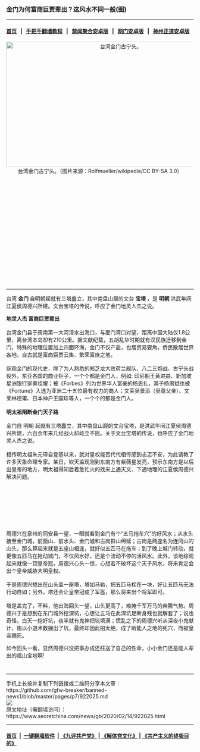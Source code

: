### 金门为何富商巨贾辈出？这风水不同一般(图)
------------------------

#### [首页](https://github.com/gfw-breaker/banned-news1/blob/master/README.md) &nbsp;&nbsp;|&nbsp;&nbsp; [手把手翻墙教程](https://github.com/gfw-breaker/guides/wiki) &nbsp;&nbsp;|&nbsp;&nbsp; [禁闻聚合安卓版](https://github.com/gfw-breaker/bn-android) &nbsp;&nbsp;|&nbsp;&nbsp; [网门安卓版](https://github.com/oGate2/oGate) &nbsp;&nbsp;|&nbsp;&nbsp; [神州正道安卓版](https://github.com/SzzdOgate/update) 



<div class="article_right" style="fone-color:#000">
 <p style="text-align:center">
  <img alt="台湾金门古宁头。" src="https://img3.secretchina.com/pic/2020/1-19/p2607422a986691894-ss.jpg" style="height:337px; width:600px"/>
  <br>
   台湾金门古宁头。（图片来源：Rolfmueller/wikipedia/CC BY-SA 3.0）
   <span id="hideid" name="hideid" style="color:red;display:none;">
    <span href="https://www.secretchina.com">
    </span>
   </span>
  </br>
 </p>
 <div id="txt-mid1-t21-2017">
  <ins class="adsbygoogle" data-ad-client="ca-pub-1276641434651360" data-ad-slot="2451032099" style="display:inline-block;width:336px;height:280px">
  </ins>
  

---


  </div>
 </div>
 <p>
  台湾
  <strong>
   <span href="https://www.secretchina.com/news/gb/tag/金门" target="_blank">
    金门
   </span>
  </strong>
  自明朝起就有三塔矗立，其中南盘山巅的文台
  <strong>
   宝塔
  </strong>
  ，是
  <strong>
   明朝
  </strong>
  洪武年间江夏侯周德兴所建。文台宝塔的传说，呼应了金门地灵人杰之说。
  <span id="hideid" name="hideid" style="color:red;display:none;">
   <span href="https://www.secretchina.com">
   </span>
  </span>
 </p>
 <p>
  <strong>
   地灵人杰 富商巨贾辈出
  </strong>
  <br>
   <br>
    台湾金门县于闽南第一大河漳水出海口，与厦门湾口对望，距离中国大陆仅1.8公里，离台湾本岛却有210公里。据文献纪载，五胡乱华时期就有汉民族迁移到金门，特殊的地理位置加上四面环海，金门不仅产盐，也居贸易要角，侨民散居世界各地，自古就是富商巨贾云集、繁荣富庶之地。
    <br>
     <br>
      综观金门的现代史，除了为人熟悉的郑芝龙大败荷兰舰队、八二三炮战、古宁头战役外，东亚各国的商业钜子，一个个都是金门人，例如: 印尼船王黄进益、新加坡星洲银行家黄祖耀；被《Forbes》列为世界华人富豪的杨忠礼，其子杨肃斌也被《Fortune》入选为亚洲二十五位最有权力的商人；文莱吴景添（吴尊父亲）、文莱林德甫、日本神户王国珍等人，一个个的都是金门人。
      <br>
       <br>
        <strong>
         明太祖阻断金门天子路
        </strong>
        <br>
         <br>
          金门自
          <span href="https://www.secretchina.com/news/gb/tag/明朝" target="_blank">
           明朝
          </span>
          起就有三塔矗立，其中南盘山巅的文台宝塔，是洪武年间江夏侯周德兴所建，六百余年来几经战火却屹立不摇。关于文台宝塔的传说，也呼应了金门地灵人杰之说。
          <br/>
          <br/>
          相传明太祖朱元璋自登基以来，就对皇权能否代代相传感到忐忑不安，为此请教了许多天象命理专家。某日，钦天监观测到东南方有紫薇星发亮，预示东南方是以后出皇帝的地方，明太祖得知后着急忙火的找来上通天文、下通地理的江夏侯周德兴解决问题。
         </br>
        </br>
       </br>
      </br>
     </br>
    </br>
   </br>
  </br>
 </p>
 <p>
  周德兴在泉州的同安县一望，一眼就看到金门有个“五马拖车穴”的好风水；从水头接至金门城，前面山、前水头、金门城和古岗群山绵延；古岗是两座名为连冈山的山头，那么算起来就是五座山相连，就好似五匹马在拖车；到了晚上城门转动，就更像五匹马在拖动城门，不仅风水好，还是个流动不停的活风水。此外，该地综观起来就像一顶皇帝冠，周德兴心头一惊，心想若不破坏这个天子风水，将来肯定会出个皇帝威胁大明皇权。
  <br/>
  <br/>
  于是周德兴想出在山头盖一座塔，塔如马勒，把五匹马栓在一块，好让五匹马无法行动自如；另外，塔还会让皇帝冠成了军盔，那么将来出个将军即可。
  <br/>
  <br/>
  塔是盖完了，不料，他出海回头一望，山头更高了，难掩千军万马的奔腾气势。周德兴于是想到在东门城外挖深坑，心想让五马在此深坑足断身残也就解套了；说也奇怪，白天一挖好坑，夜半就有鬼神把坑填满；慌乱之下的周德兴听从深夜小鬼献计，施以小道术数掘出了坑，最终却因此招太绝，成了断能人之地的死穴，而被皇帝赐死。
 </p>
 <p>
  如今回头一看，显然周德兴没把事办成还枉送了自己的性命，小小金门还是能人辈出的福山宝地啊!
 </p>
 <p>
  <center>
   <div>
    <div id="txt-mid2-t22-2017" style="display: block;  max-height: 351px;  overflow: hidden;">
     <div id="SC-21xxx">
     </div>
     <ins class="adsbygoogle" data-ad-client="ca-pub-1276641434651360" data-ad-format="auto" data-ad-slot="4301710469" data-full-width-responsive="true" style="display:block">
     </ins>
    </div>
   </div>
  </center>
  <div style="padding-top:12px;">
  </div>
 </p>
</div>

<hr/>
手机上长按并复制下列链接或二维码分享本文章：<br/>
https://github.com/gfw-breaker/banned-news1/blob/master/pages/p7/922025.md <br/>
<a href='https://github.com/gfw-breaker/banned-news1/blob/master/pages/p7/922025.md'><img src='https://github.com/gfw-breaker/banned-news1/blob/master/pages/p7/922025.md.png'/></a> <br/>
原文地址（需翻墙访问）：https://www.secretchina.com/news/gb/2020/02/14/922025.html


------------------------
#### [首页](https://github.com/gfw-breaker/banned-news1/blob/master/README.md) &nbsp;|&nbsp; [一键翻墙软件](https://github.com/gfw-breaker/nogfw/blob/master/README.md) &nbsp;| [《九评共产党》](https://github.com/gfw-breaker/9ping.md/blob/master/README.md#九评之一评共产党是什么) | [《解体党文化》](https://github.com/gfw-breaker/jtdwh.md/blob/master/README.md) | [《共产主义的终极目的》](https://github.com/gfw-breaker/gczydzjmd.md/blob/master/README.md)


<img src='http://gfw-breaker.win/banned-news/pages/p7/922025.md' width='0px' height='0px'/>